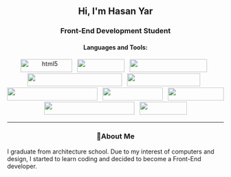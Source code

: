 
<h2 align="center">Hi, I'm Hasan Yar</h2>  
<h3 align="center">Front-End Development Student</h3>  
<p align="left">  
</p>
</p>  
  
<h4 align="center">Languages and Tools:</h4>  
<p align="center"> 
   <img src="https://a11ybadges.com/badge?logo=html5" alt="html5" width="120" height="30"/> &nbsp;
   <img src="https://a11ybadges.com/badge?logo=css3" width="110" height="30"/> &nbsp;
   <img src="https://a11ybadges.com/badge?logo=javascript" width="180" height="30"/> &nbsp;
   <img src="https://a11ybadges.com/badge?logo=tailwindcss" width="220" height="30"/> &nbsp;
   <img src="https://a11ybadges.com/badge?logo=bootstrap" width="170" height="30"/> &nbsp;
   <img src="https://a11ybadges.com/badge?logo=adobephotoshop" width="210" height="30"/> &nbsp;
   <img src="https://a11ybadges.com/badge?logo=autodesk" width="140" height="30"/> &nbsp;
   <img src="https://a11ybadges.com/badge?logo=sketchup" width="130" height="30"/> &nbsp;
   <img src="https://a11ybadges.com/badge?logo=visualstudiocode" width="210" height="30"/> &nbsp;
  <img src="https://a11ybadges.com/badge?logo=react" width="110" height="30"/> &nbsp;
   <hr>
<h3 align="center"> 📝About Me</h3>
<p>I graduate from architecture school. Due to my interest of computers and design, I started to learn coding and decided to become a Front-End developer.
</p>

